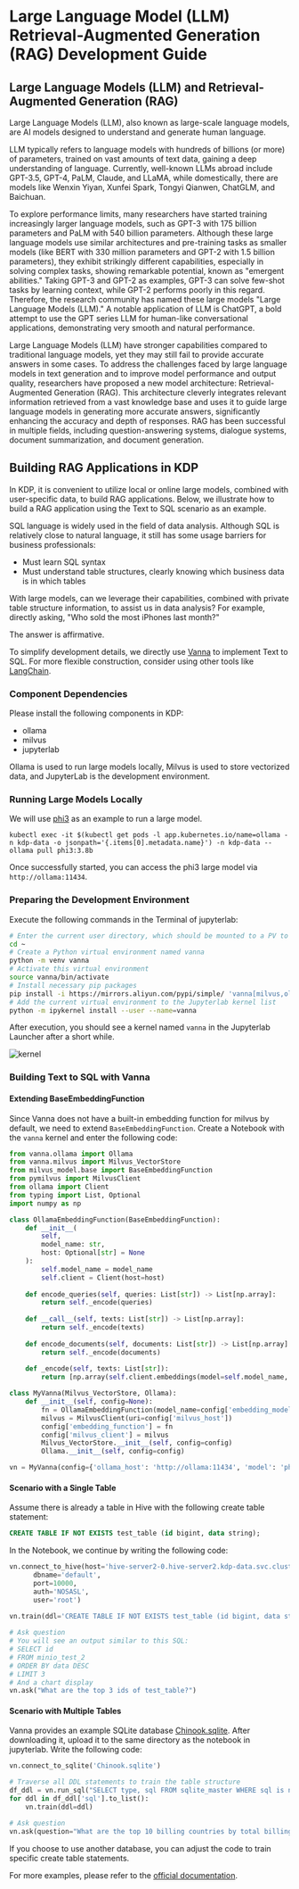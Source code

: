 # Large Language Model (LLM) Retrieval-Augmented Generation (RAG) Development Guide

## Large Language Models (LLM) and Retrieval-Augmented Generation (RAG)

Large Language Models (LLM), also known as large-scale language models, are AI models designed to understand and generate human language.

LLM typically refers to language models with hundreds of billions (or more) of parameters, trained on vast amounts of text data, gaining a deep understanding of language. Currently, well-known LLMs abroad include GPT-3.5, GPT-4, PaLM, Claude, and LLaMA, while domestically, there are models like Wenxin Yiyan, Xunfei Spark, Tongyi Qianwen, ChatGLM, and Baichuan.

To explore performance limits, many researchers have started training increasingly larger language models, such as GPT-3 with 175 billion parameters and PaLM with 540 billion parameters. Although these large language models use similar architectures and pre-training tasks as smaller models (like BERT with 330 million parameters and GPT-2 with 1.5 billion parameters), they exhibit strikingly different capabilities, especially in solving complex tasks, showing remarkable potential, known as "emergent abilities." Taking GPT-3 and GPT-2 as examples, GPT-3 can solve few-shot tasks by learning context, while GPT-2 performs poorly in this regard. Therefore, the research community has named these large models "Large Language Models (LLM)." A notable application of LLM is ChatGPT, a bold attempt to use the GPT series LLM for human-like conversational applications, demonstrating very smooth and natural performance.

Large Language Models (LLM) have stronger capabilities compared to traditional language models, yet they may still fail to provide accurate answers in some cases. To address the challenges faced by large language models in text generation and to improve model performance and output quality, researchers have proposed a new model architecture: Retrieval-Augmented Generation (RAG). This architecture cleverly integrates relevant information retrieved from a vast knowledge base and uses it to guide large language models in generating more accurate answers, significantly enhancing the accuracy and depth of responses. RAG has been successful in multiple fields, including question-answering systems, dialogue systems, document summarization, and document generation.

## Building RAG Applications in KDP

In KDP, it is convenient to utilize local or online large models, combined with user-specific data, to build RAG applications. Below, we illustrate how to build a RAG application using the Text to SQL scenario as an example.

SQL language is widely used in the field of data analysis. Although SQL is relatively close to natural language, it still has some usage barriers for business professionals:

- Must learn SQL syntax
- Must understand table structures, clearly knowing which business data is in which tables

With large models, can we leverage their capabilities, combined with private table structure information, to assist us in data analysis? For example, directly asking, "Who sold the most iPhones last month?"

The answer is affirmative.

To simplify development details, we directly use [Vanna](https://github.com/vanna-ai/vanna) to implement Text to SQL. For more flexible construction, consider using other tools like [LangChain](https://github.com/langchain-ai/langchain).

### Component Dependencies

Please install the following components in KDP:

- ollama
- milvus
- jupyterlab

Ollama is used to run large models locally, Milvus is used to store vectorized data, and JupyterLab is the development environment.

### Running Large Models Locally

We will use [phi3](https://ollama.com/library/phi3) as an example to run a large model.

```shell
kubectl exec -it $(kubectl get pods -l app.kubernetes.io/name=ollama -n kdp-data -o jsonpath='{.items[0].metadata.name}') -n kdp-data -- ollama pull phi3:3.8b
```

Once successfully started, you can access the phi3 large model via `http://ollama:11434`.

### Preparing the Development Environment

Execute the following commands in the Terminal of jupyterlab:

```bash
# Enter the current user directory, which should be mounted to a PV to prevent environment loss after pod restart
cd ~
# Create a Python virtual environment named vanna
python -m venv vanna
# Activate this virtual environment
source vanna/bin/activate
# Install necessary pip packages
pip install -i https://mirrors.aliyun.com/pypi/simple/ 'vanna[milvus,ollama]' pyhive thrift ipykernel ipywidgets
# Add the current virtual environment to the Jupyterlab kernel list
python -m ipykernel install --user --name=vanna
```

After execution, you should see a kernel named `vanna` in the Jupyterlab Launcher after a short while.

![kernel](images/llm-rag-01.jpg)

### Building Text to SQL with Vanna

#### Extending BaseEmbeddingFunction

Since Vanna does not have a built-in embedding function for milvus by default, we need to extend `BaseEmbeddingFunction`. Create a Notebook with the `vanna` kernel and enter the following code:

```python
from vanna.ollama import Ollama
from vanna.milvus import Milvus_VectorStore
from milvus_model.base import BaseEmbeddingFunction
from pymilvus import MilvusClient
from ollama import Client
from typing import List, Optional
import numpy as np

class OllamaEmbeddingFunction(BaseEmbeddingFunction):
    def __init__(
        self,
        model_name: str,
        host: Optional[str] = None
    ):
        self.model_name = model_name
        self.client = Client(host=host)
     
    def encode_queries(self, queries: List[str]) -> List[np.array]:
        return self._encode(queries)
     
    def __call__(self, texts: List[str]) -> List[np.array]:
        return self._encode(texts)
     
    def encode_documents(self, documents: List[str]) -> List[np.array]:
        return self._encode(documents)
     
    def _encode(self, texts: List[str]):
        return [np.array(self.client.embeddings(model=self.model_name, prompt=text)['embedding']) for text in texts]

class MyVanna(Milvus_VectorStore, Ollama):
    def __init__(self, config=None):
        fn = OllamaEmbeddingFunction(model_name=config['embedding_model'], host=config['ollama_host'])
        milvus = MilvusClient(uri=config['milvus_host'])
        config['embedding_function'] = fn
        config['milvus_client'] = milvus
        Milvus_VectorStore.__init__(self, config=config)
        Ollama.__init__(self, config=config)

vn = MyVanna(config={'ollama_host': 'http://ollama:11434', 'model': 'phi3:3.8b', 'embedding_model': 'phi3:3.8b', 'milvus_host': 'http://milvus:19530'})
```

#### Scenario with a Single Table

Assume there is already a table in Hive with the following create table statement:

```sql
CREATE TABLE IF NOT EXISTS test_table (id bigint, data string);
```

In the Notebook, we continue by writing the following code:

```python
vn.connect_to_hive(host='hive-server2-0.hive-server2.kdp-data.svc.cluster.local',
      dbname='default',
      port=10000,
      auth='NOSASL',
      user='root')

vn.train(ddl='CREATE TABLE IF NOT EXISTS test_table (id bigint, data string)')
 
# Ask question
# You will see an output similar to this SQL:
# SELECT id
# FROM minio_test_2
# ORDER BY data DESC
# LIMIT 3
# And a chart display
vn.ask("What are the top 3 ids of test_table?")
```

#### Scenario with Multiple Tables

Vanna provides an example SQLite database [Chinook.sqlite](https://vanna.ai/Chinook.sqlite). After downloading it, upload it to the same directory as the notebook in jupyterlab. Write the following code:

```python
vn.connect_to_sqlite('Chinook.sqlite')

# Traverse all DDL statements to train the table structure
df_ddl = vn.run_sql("SELECT type, sql FROM sqlite_master WHERE sql is not null")
for ddl in df_ddl['sql'].to_list():
    vn.train(ddl=ddl)

# Ask question
vn.ask(question="What are the top 10 billing countries by total billing?", allow_llm_to_see_data=True)
```

If you choose to use another database, you can adjust the code to train specific create table statements.

For more examples, please refer to the [official documentation](https://vanna.ai/docs/).
